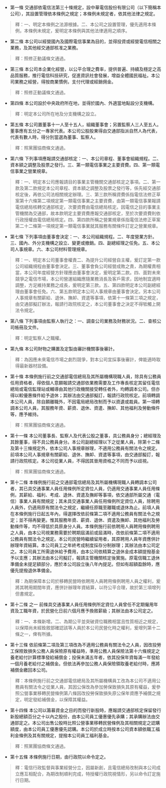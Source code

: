 * 第一條 交通部依電信法第三十條規定，設中華電信股份有限公司（以下簡稱本公司），其設置管理依本條例之規定；本條例未規定者，依其他法律之規定。

> 釋：一、明定本條例之法源根據。二、本公司之設置管理，優先適用本條例，本條例未規定，爰明定本條例與其他法律適用之順序。

* 第二條 本公司以經營國內及國際電信事業為目的，並得投資或經營電信相關之業務，及其他經交通部核准之業務。

> 釋：照修正動議條文通過。

* 第三條 本公司本企業化經營，以公平合理之費率，提供普遍、持續及穩定之高品質服務，推行電信科技研究，促進資訊社會發展，增益全體國民福祉。本公司業務之經營，得按商業慣例，支付代理或經銷佣金。

> 釋：照修正動議條文通過。

* 第四條 本公司設於中央政府所在地，並得於國內、外適當地點設分支機構。

> 釋：明定本公司所在地及分支機構之設立。

* 第五條 本公司置董事十一人至十五人，組織董事會；另置監察人三人至五人。董事應有五分之一專家代表。本公司公股股東得由交通部指派自然人為代表，代表有數人時，得分別當選為董事、監察人。

> 釋：照黨團協商條文通過。

* 第六條 下列事項應報請交通部核定：一、本公司章程、董事會組織規程。二、資本額之調整及股票之發行。三、第一類電信事業之主要資費。四、第一類電信事業之營業規章。

> 釋：一、明定本公司應報請目的事業主管機關交通部核定之事項。二、第一款及第二款規定本公司章程、資本額之調整及股票之發行等，係先經交通部核定後，再依公司法相關規定辦理。三、第三款所稱資費係指電信法修正草案第十六條第二項規定第一類電信事業之主要資費，由第一類電信事業報請電信總局核轉交通部核定，次要資費由電信總局核定。因電信之目的事業主管機關為交通部，故本款明定主要資費應報交通部核定，至於次要資費則依行政授權由電信總局核定。四、第四款所稱之營業規章係指電信法修正草案第二十二條第一項規定第一類電信事業就其服務有關條件訂定之營業規章。

* 第七條 下列事項由董事會決定：一、本公司組織規程。二、年度營業方針。三、國內、外分支機構之設立、變更或撤銷。四、副總經理之任免。五、本公司人事規章。六、本公司材料管理規章。

> 釋：一、明定本公司董事會權責二、為提升公司經營自主權，爰訂定第一款公司組織規程由董事會決定。三、董事會負公司經營成敗之責，為期權責相當，本公司年度經營方針理應由董事會決定，爰明定第二款。四、面對未來競爭之電信市場，本公司營運組織應隨業務消長及客戶需求，因地制宜適時調整，方足維持業務之成長，爰明定第三款。五、第四款明定本公司副總經理由董事會任免。六、第五款明定本公司人事規章由董事會決定。另本公司人事規章有關薪給、退休、撫卹、資遣等事項，依第十一條第三項之規定，由交通部擬訂辦法，報請行政院核定之，本公司董事會之決定不得牴觸上開法令規定。

* 第八條 下列事項由監察人執行之：一、調查公司業務及財務狀況。二、查核公司帳冊及文件。

> 釋：明定監察人之職權。

* 第九條 本公司財物之購置及定製由審計機關事後審計。

> 釋：為因應未來電信市場之劇烈競爭，對本公司宜採事後審計，俾能適時取得最新器材設備。

* 第十條 本條例施行前之交通部電信總局及其所屬機構現職人員，除具有公務員任用資格者，得依個人意願報請交通部依業務需要及工作專長核定其留任電信總局或電信監理站或輔導由其他行政機關接受轉任者外，均轉調本公司。但亦得以較優惠條件給予退休；其辦法由交通部擬訂，報請行政院核定。前項轉調本公司人員，除自願離職外，不因電局總局改制而予以資遺或裁員。第一項轉調本公司人員，其服務年資、薪資、退休、資遣、撫卹、其他福利及勞動條件等，應予維持。

> 釋：照黨團協商條文通過。

* 第十一條 本公司董事長、監察人及代表公股之董事，具公務員身分；總經理及其餘董事，得不具公務員身分。本公司副總經理以下之從業人員，除第十二條及第十三條規定外，依本公司人事規章辦理，不適用公務員有關法令之規定。前項本公司人事規章有關薪給、退休、撫卹、資遣等事項，由交通部擬訂，報請行政院核定。本公司從業人員，不得因其晉用資格之不同而予以歧視。

> 釋：照黨團協商條文通過。

* 第十二條 本條例施行前之交通部電信總局及其所屬機構現職人員轉調本公司者，其已具交通事業人員任用條例所定資位人員，仍適用交通事業人員任用條例，其薪給、福利、考成、退休、資遣及撫卹等事項，依交通部所屬交通（電信）事業人員有關規定；其未具交通事業人員任用條例所定資位人員，除聘用人員外，仍適用原有關法令之規定，繼續任原職至離職或退休為止。前項人員在本條例施行日起五年內，得選擇改依前條第二項不適用公務員有關法令之規定；並不得再變更。惟其服務年資、薪資、退休、資遣及撫卹、其他福利及勞動條件等，均不得低於具原身分人員。本條例施行前依聘用人員聘用條例聘用之人員，由本公司視業務需要於聘期屆滿前或屆滿時，改依前條第二項不適用公務員有關法令之規定。本公司民營時繼續留用者，其原聘用人員年資應併計辦理年資結算。本公司員工之年終考成制度採存分制辦理；其辦法由本公司定之。本公司員工所需退休給予費用，由本公司依精算之退休金成本額提撥基金予以支應；其辦法由本公司擬訂，報請主管機關核定後實施。原電信職工退休準備金未提足額部分，應於本公司設立後八年內提足。但如有超額盈餘時，應優先提撥退休準備金。

> 釋：為期保障本公司於移轉民營時依聘用人員聘用條例聘用人員之權利，爰將其聘用期間年資，應併計辦理年資結算，以符公平合理，故於第三項增列但書規定。

* 第十二條 之一 前條具交通事業人員任用條例所定資位人員曾任不定期僱用年資及工職年資，於民營化日前六個月應予換敘薪級；其辦法由本公司定之。

> 釋：一、本條新增。二、為期公平並突破資位職務相當且性質相近之規定，以保障尚未經銓敘部確認該等人員於本公司民營化時之權利，爰增列第十二條之一，俾有所據。

* 第十三條 依前條第二項及第三項改為不適用公務員有關法令之人員，因改投勞工保險致損失公務人員保險原有權益時，準用公務人員保險法第十六條規定之養老給付計算標準發給補償金；投保未滿五年者，依其投保年資每滿一年發給一個月養老給付之補償金。但依法再參加公務人員保險領取養老給付時，應將補償金繳回本公司。

> 釋：本條例施行前之交通部電信總局及其所屬機構員工改為本公司不適用公務員有關法令之從業人員，其因公保改為參加勞保致損失其原有權益，爰參照公營事業移轉民營條例第八條因改投勞保致損失原公保年資應予補償之規定，明定發給補償金，以保障其權益。

* 第十四條 本公司以籌募資金之目的而發行新股時，應報請交通部核定保留發行新股總額百分之十以內之股份，由本公司員工優惠優先承購；其承購辦法由交通部定之。本公司出售公股時比照公營事業移轉民營條例及其相關規定之認購額度，由本公司員工優惠優先認購。本公司於成立時按本公司資本額依職工福利金條例及其有關規定，提撥本公司員工福利基金。

> 釋：照黨團協商條文通過。

* 第十五條 本條例施行日期，由行政院以命令定之。

> 釋：電信行政監督與事業經營分立，因屬新創，且電信總局改制與本公司成立應互相配合，為期改制順利完成，特授權行政院視情形，另以命令訂定施行日期。

